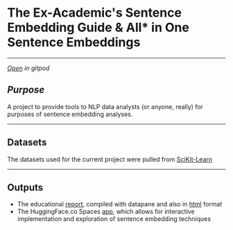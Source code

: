 # The Ex-Academic's Sentence Embedding Guide & All* in One Sentence Embeddings

---

[*Open*](https://gitpod.io/#https://github.com/ryancahildebrandt/embs) *in gitpod*

## *Purpose*

A project to provide tools to NLP data analysts (or anyone, really) for purposes of sentence embedding analyses.

---

## Datasets
The datasets used for the current project were pulled from [SciKit-Learn](https://scikit-learn.org/stable/user_guide.html)

---

## Outputs
+ The educational [report](https://datapane.com/reports/dkjbvwk/literature-in-bloom/), compiled with datapane and also in [html](./outputs/embs_rprt.html) format
+ The HuggingFace.co Spaces [app](https://huggingface.co/spaces/ryancahildebrandt/embs), which allows for interactive implementation and exploration of sentence embedding techniques

